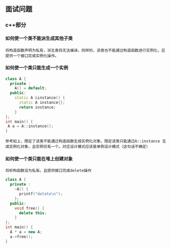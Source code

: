 ## 面试问题
### c++部分

#### 如何使一个类不能派生成其他子类
    将构造函数声明为私有，派生类将无法编译。同样的，该类也不能通过构造函数进行实例化，应提供一个接口完成实例化操作。

#### 如何使一个类只能生成一个实例
```c++
class A {
  private :
    A() = default;
  public:
    static A &instance() {
      static A instance{};
      return instance;
    }
};
int main() {
 A a = A::instance();
}
```
    参考如上，限定了该类不能通过构造函数生成实例化对象，限定该类只能通过A::instance 生成实例化对象，且实例仅有一个。对应设计模式应该是单例设计模式（这句话不确定）

#### 如何使一个类只能在堆上创建对象
    将析构函数设为私有。且提供接口完成delete操作

```c++
class A {
  private :
    ~A() {
      printf("delete\n");
    };
  public:
    void free() {
      delete this;
    }
};
int main() {
  A * a = new A;
  a->free();
}
```
